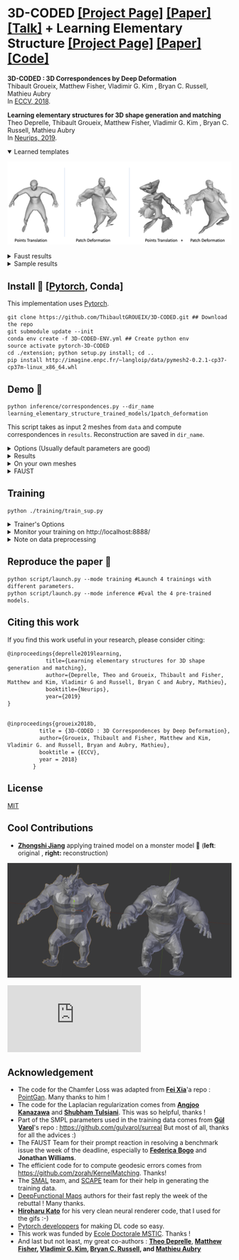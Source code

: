 # **3D-CODED** [[Project Page]](http://imagine.enpc.fr/~groueixt/3D-CODED/index.html) [[Paper]](https://arxiv.org/abs/1806.05228) [[Talk]](http://imagine.enpc.fr/~groueixt/3D-CODED/ECCV_6Dpose_Workshop_Groueix.pptx) + **Learning Elementary Structure** [[Project Page]](http://imagine.enpc.fr/~deprellt/atlasnet2/) [[Paper]](https://arxiv.org/abs/1908.04725) [[Code]](https://github.com/TheoDEPRELLE/AtlasNetV2)



 **3D-CODED : 3D Correspondences by Deep Deformation** <br>Thibault Groueix,  Matthew Fisher, Vladimir G. Kim , Bryan C. Russell, Mathieu Aubry  <br>
In [ECCV, 2018](http://openaccess.thecvf.com/ECCV2018.py).

 **Learning elementary structures for 3D shape generation and matching** <br>Theo Deprelle, Thibault Groueix,  Matthew Fisher, Vladimir G. Kim , Bryan C. Russell, Mathieu Aubry  <br>
In [Neurips, 2019](https://neurips.cc/Register2?showPanel=2).

<details open><summary>Learned templates</summary>


![image-20190912160913089](./README/learned_templates.png)

<details><summary>Faust results</summary>


| Method | Faust Intra results |  Faust Inter results |
| ------------------------------------------ | ----- |  ----- |
| **3D-CODED**                               | 1.978 |3.047 TODO |
| **Points Translation**                      | **1.689** |2.687 |
| **Patch Deformation**                                 | 1.822 | 2.636 |
|  **Points Translation + Patch Deformation** |1.727|  **2.594**  |

</details>



</details>

<details><summary>Sample results</summary>
Input : 2 meshes<br>
Task : put them in point-wise correspondence. (suggested by color)

<img src="README/mesh25.ply.gif" style="zoom:80%" /><img src="README/25RecBestRotReg.ply.gif" style="zoom:80%" />

<img src="README/mesh8.ply.gif" style="zoom:80%" /><img src="README/8RecBestRotReg.ply.gif" style="zoom:80%" />
</details>


## Install :construction_worker: [[Pytorch](http://pytorch.org/), Conda]

This implementation uses [Pytorch](http://pytorch.org/). 

```shell
git clone https://github.com/ThibaultGROUEIX/3D-CODED.git ## Download the repo
git submodule update --init
conda env create -f 3D-CODED-ENV.yml ## Create python env
source activate pytorch-3D-CODED
cd ./extension; python setup.py install; cd ..
pip install http://imagine.enpc.fr/~langloip/data/pymesh2-0.2.1-cp37-cp37m-linux_x86_64.whl
```



## Demo :train2:

```shell
python inference/correspondences.py --dir_name learning_elementary_structure_trained_models/1patch_deformation
```
This script takes as input 2 meshes from ```data``` and compute correspondences in ```results```. Reconstruction are saved in ```dir_name```.

<details><summary>Options  (Usually default parameters are good)</summary>


```python
# Key parameters
'--dir_name', type=str, default="",  help='dirname')
'--inputA', type=str, default =  "data/example_0.ply",  help='your path to mesh 0'
'--inputB', type=str, default =  "data/example_1.ply",  help='your path to mesh 1'

# Secondary parameters
'--HR', type=int, default=1, help='Use high Resolution template for better precision in the nearest neighbor step ?'
'--reg_num_steps', type=int, default=3000, help='number of epochs to train for during the regression step'
'--num_points', type=int, default = 6890,  help='number of points fed to poitnet'
'--num_angles', type=int, default = 100,  help='number of angle in the search of optimal reconstruction. Set to 1, if you mesh are already facing the cannonical 				direction as in data/example_1.ply'
'--env', type=str, default="CODED", help='visdom environment'
'--clean', type=int, default=0, help='if 1, remove points that dont belong to any edges'
'--scale', type=int, default=0, help='if 1, scale input mesh to have same volume as the template'
'--project_on_target', type=int, default=0, help='if 1, projects predicted correspondences point on target mesh'
'--randomize', type=int, default=0, help='if 1, projects predicted correspondences point on target mesh'
'--LR_input', type=int, default=1, help='Use Low Resolution Input '
```
</details>

<details><summary>Results  </summary>


* **Initial guesses** for *example0* and *example1*:

<img src="README/example_0InitialGuess.ply.gif" style="zoom:80%" /><img src="README/example_1InitialGuess.ply.gif" style="zoom:80%" />

* **Final reconstruction** for *example0* and *example1*:

<img src="README/example_0FinalReconstruction.ply.gif" style="zoom:80%" /><img src="README/example_1FinalReconstruction.ply.gif" style="zoom:80%" />

</details>

<details><summary>On your own meshes  </summary>

You need to make sure your meshes are preprocessed correctly :

* The meshes are loaded with **Trimesh**, which should support a bunch of formats, but I only tested ```.ply``` files. Good converters include [**Assimp**](https://github.com/assimp/assimp) and [Pymesh](https://github.com/qnzhou/PyMesh).


* The trunk axis is the **Y axis** (visualize your mesh against the mesh in ```data``` to make sure they are normalized in the same way). 
* the **scale** should be about 1.7 for a standing human (meaning the unit for the point cloud is the ```m```). You can automatically scale them with the flag ```--scale 1```




--> Failure modes instruction : :warning:

- Sometimes the reconstruction is flipped, which break the correspondences. In the easiest case where you meshes are registered in the same orientation, you can just fix this angle in ```reconstruct.py``` line 86, to avoid the flipping problem. Also note from this line that the angle search only looks in [-90°,+90°].

- Check the presence of lonely outliers that break the Pointnet encoder. You could try to remove them with the ```--clean``` flag.

</details>

<details><summary>FAUST </summary>

* If you want to use ```inference/correspondences.py``` to process a hole dataset, like FAUST test set, you can use ```./inference/script.py```, for the FAUST inter challenge. **Good luck :-)**

</details>



## Training



```shell
python ./training/train_sup.py
```

<details><summary> Trainer's Options</summary>

```python
'--point_translation', type=int, default=0, help='point_translation'
'--dim_template', type=int, default=3, help='dim_template'
'--patch_deformation', type=int, default=0, help='patch_deformation'
'--dim_out_patch', type=int, default=3, help='dim_out_patch'
'--start_from', type=str, default="TEMPLATE", choices=["TEMPLATE, SOUP, TRAINDATA"] ,help='dim_out_patch'
```
</details>

<details><summary> Monitor your training on http://localhost:8888/</summary>

![visdom](./README/1532524819586.png)

</details>

<details><summary> Note on data preprocessing  </summary>


The generation process of the dataset is quite heavy so we provide our processed data. Should you want to reproduce the preprocessing, go to ```data/README.md```. Brace yourselve :-)

</details>



## Reproduce the paper :train2:

```shell
python script/launch.py --mode training #Launch 4 trainings with different parameters.
python script/launch.py --mode inference #Eval the 4 pre-trained models.
```



## Citing this work 

If you find this work useful in your research, please consider citing:



```
@inproceedings{deprelle2019learning,
  			title={Learning elementary structures for 3D shape generation and matching},
  			author={Deprelle, Theo and Groueix, Thibault and Fisher, Matthew and Kim, Vladimir G and Russell, Bryan C and Aubry, Mathieu},
  			booktitle={Neurips},
  			year={2019}
}
```

##  

```
@inproceedings{groueix2018b,
          title = {3D-CODED : 3D Correspondences by Deep Deformation},
          author={Groueix, Thibault and Fisher, Matthew and Kim, Vladimir G. and Russell, Bryan and Aubry, Mathieu},
          booktitle = {ECCV},
          year = 2018}
        }
```

## 

## License

[MIT](https://github.com/ThibaultGROUEIX/AtlasNet/blob/master/license_MIT)



## Cool Contributions

* **[Zhongshi Jiang](https://cs.nyu.edu/~zhongshi/)** applying trained model on a monster model :japanese_ogre: (**left**: original , **right:** reconstruction)

![visdom](./README/image.png)

[![Analytics](https://ga-beacon.appspot.com/UA-91308638-2/github.com/ThibaultGROUEIX/3D-CODED/readme.md?pixel)](https://github.com/ThibaultGROUEIX/3D-CODED/)



## Acknowledgement

- The code for the Chamfer Loss was adapted from **[Fei Xia](http://fxia.me/)**'a repo : [PointGan](https://github.com/fxia22/pointGAN). Many thanks to him !
- The code for the Laplacian regularization comes from [**Angjoo** **Kanazawa**](https://people.eecs.berkeley.edu/~kanazawa/) and [**Shubham** **Tulsiani**](https://people.eecs.berkeley.edu/~shubhtuls/). This was so helpful, thanks !
- Part of the SMPL parameters used in the training data comes from [**Gül** **Varol**](https://www.di.ens.fr/~varol/)'s repo : https://github.com/gulvarol/surreal But most of all, thanks for all the advices :)
- The FAUST Team for their prompt reaction in resolving a benchmark issue the week of the deadline, especially to [**Federica** **Bogo**](https://ps.is.tuebingen.mpg.de/person/fbogo) and **Jonathan Williams**.
- The efficient code for to compute geodesic errors comes from  https://github.com/zorah/KernelMatching. Thanks!
- The [SMAL](http://smalr.is.tue.mpg.de/) team, and [SCAPE](https://ai.stanford.edu/~drago/Projects/scape/scape.html) team for their help in generating the training data.
- [DeepFunctional Maps](https://arxiv.org/abs/1704.08686) authors for their fast reply the week of the rebuttal ! Many thanks.
- **[Hiroharu Kato](http://hiroharu-kato.com/projects_en/neural_renderer.html)** for his very clean neural renderer code, that I used for the gifs :-)
- [Pytorch developpers](https://github.com/pytorch/pytorch) for making DL code so easy.
- This work was funded by [Ecole Doctorale MSTIC](http://www.univ-paris-est.fr/fr/-ecole-doctorale-mathematiques-et-stic-mstic-ed-532/). Thanks !
- And last but not least, my great co-authors : **[Theo Deprelle](http://imagine.enpc.fr/~deprellt/)**,  **[Matthew Fisher](http://graphics.stanford.edu/~mdfisher/publications.html), [Vladimir G. Kim](http://vovakim.com/), [Bryan C. Russell](http://bryanrussell.org/), and [Mathieu Aubry](http://imagine.enpc.fr/~aubrym/cv.html)**

